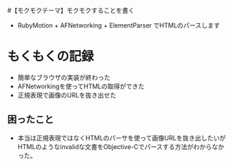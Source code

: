 #【モクモクテーマ】モクモクすることを書く
* RubyMotion + AFNetworking + ElementParser でHTMLのパースします

# もくもくの記録
* 簡単なブラウザの実装が終わった
* AFNetworkingを使ってHTMLの取得ができた
* 正規表現で画像のURLを抜き出せた

## 困ったこと
* 本当は正規表現ではなくHTMLのパーサを使って画像URLを抜き出したいが
  HTMLのようなinvalidな文書をObjective-Cでパースする方法がわからなかった。
